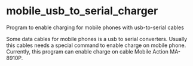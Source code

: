 mobile_usb_to_serial_charger
==================

Program to enable charging for mobile phones with usb-to-serial cables

Some data cables for mobile phones is a usb to serial converters. Usually this cables needs a special command to enable charge on mobile phone.
Currently, this program can enable charge on cable Mobile Action MA-8910P.
